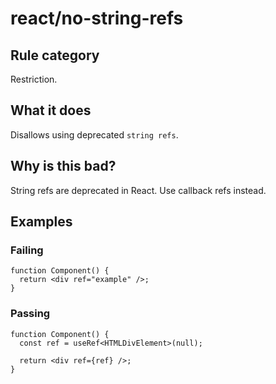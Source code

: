 # react/no-string-refs

## Rule category

Restriction.

## What it does

Disallows using deprecated `string refs`.

## Why is this bad?

String refs are deprecated in React. Use callback refs instead.

## Examples

### Failing

```tsx
function Component() {
  return <div ref="example" />;
}
```

### Passing

```tsx
function Component() {
  const ref = useRef<HTMLDivElement>(null);

  return <div ref={ref} />;
}
```
